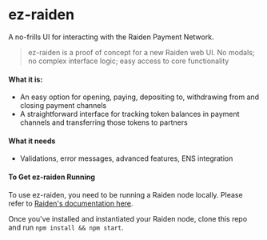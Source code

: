 # ez-raiden

A no-frills UI for interacting with the Raiden Payment Network.

> ez-raiden is a proof of concept for a new Raiden web UI. No modals; no complex interface logic; easy access to core functionality

#### What it is:
- An easy option for opening, paying, depositing to, withdrawing from and closing payment channels
- A straightforward interface for tracking token balances in payment channels and transferring those tokens to partners

#### What it needs
- Validations, error messages, advanced features, ENS integration

#### To Get ez-raiden Running

To use ez-raiden, you need to be running a Raiden node locally. Please refer to [Raiden's documentation here](https://raiden-network.readthedocs.io/en/stable/overview_and_guide.html).

Once you've installed and instantiated your Raiden node, clone this repo and run ```npm install && npm start```. 